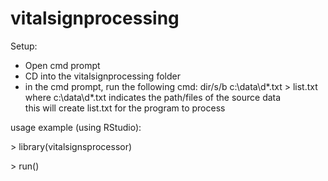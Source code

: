 # vitalsignprocessing
Setup:  
- Open cmd prompt  
- CD into the vitalsignprocessing folder  
- in the cmd prompt, run the following cmd: dir/s/b c:\data\d*.txt > list.txt  
where c:\data\d*.txt indicates the path/files of the source data  
this will create list.txt for the program to process  

usage example (using RStudio):

 \> library(vitalsignsprocessor)
 
 \> run()
 
